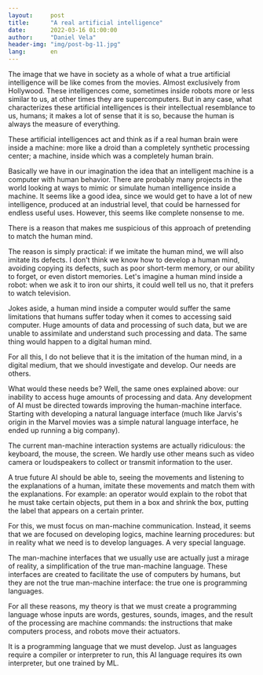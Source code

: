 ```yaml
---
layout:     post
title:      "A real artificial intelligence"
date:       2022-03-16 01:00:00
author:     "Daniel Vela"
header-img: "img/post-bg-11.jpg"
lang:       en
---
```


The image that we have in society as a whole of what a true artificial intelligence will be like comes from the movies. Almost exclusively from Hollywood. These intelligences come, sometimes inside robots more or less similar to us, at other times they are supercomputers. But in any case, what characterizes these artificial intelligences is their intellectual resemblance to us, humans; it makes a lot of sense that it is so, because the human is always the measure of everything.

These artificial intelligences act and think as if a real human brain were inside a machine: more like a droid than a completely synthetic processing center; a machine, inside which was a completely human brain.

Basically we have in our imagination the idea that an intelligent machine is a computer with human behavior. There are probably many projects in the world looking at ways to mimic or simulate human intelligence inside a machine. It seems like a good idea, since we would get to have a lot of new intelligence, produced at an industrial level, that could be harnessed for endless useful uses. However, this seems like complete nonsense to me.

There is a reason that makes me suspicious of this approach of pretending to match the human mind.

The reason is simply practical: if we imitate the human mind, we will also imitate its defects. I don't think we know how to develop a human mind, avoiding copying its defects, such as poor short-term memory, or our ability to forget, or even distort memories. Let's imagine a human mind inside a robot: when we ask it to iron our shirts, it could well tell us no, that it prefers to watch television.

Jokes aside, a human mind inside a computer would suffer the same limitations that humans suffer today when it comes to accessing said computer. Huge amounts of data and processing of such data, but we are unable to assimilate and understand such processing and data. The same thing would happen to a digital human mind.

For all this, I do not believe that it is the imitation of the human mind, in a digital medium, that we should investigate and develop. Our needs are others.

What would these needs be? Well, the same ones explained above: our inability to access huge amounts of processing and data. Any development of AI must be directed towards improving the human-machine interface. Starting with developing a natural language interface (much like Jarvis's origin in the Marvel movies was a simple natural language interface, he ended up running a big company).

The current man-machine interaction systems are actually ridiculous: the keyboard, the mouse, the screen. We hardly use other means such as video camera or loudspeakers to collect or transmit information to the user.

A true future AI should be able to, seeing the movements and listening to the explanations of a human, imitate these movements and match them with the explanations. For example: an operator would explain to the robot that he must take certain objects, put them in a box and shrink the box, putting the label that appears on a certain printer.

For this, we must focus on man-machine communication. Instead, it seems that we are focused on developing logics, machine learning procedures: but in reality what we need is to develop languages. A very special language.

The man-machine interfaces that we usually use are actually just a mirage of reality, a simplification of the true man-machine language. These interfaces are created to facilitate the use of computers by humans, but they are not the true man-machine interface: the true one is programming languages.

For all these reasons, my theory is that we must create a programming language whose inputs are words, gestures, sounds, images, and the result of the processing are machine commands: the instructions that make computers process, and robots move their actuators.

It is a programming language that we must develop. Just as languages ​​require a compiler or interpreter to run, this AI language requires its own interpreter, but one trained by ML.